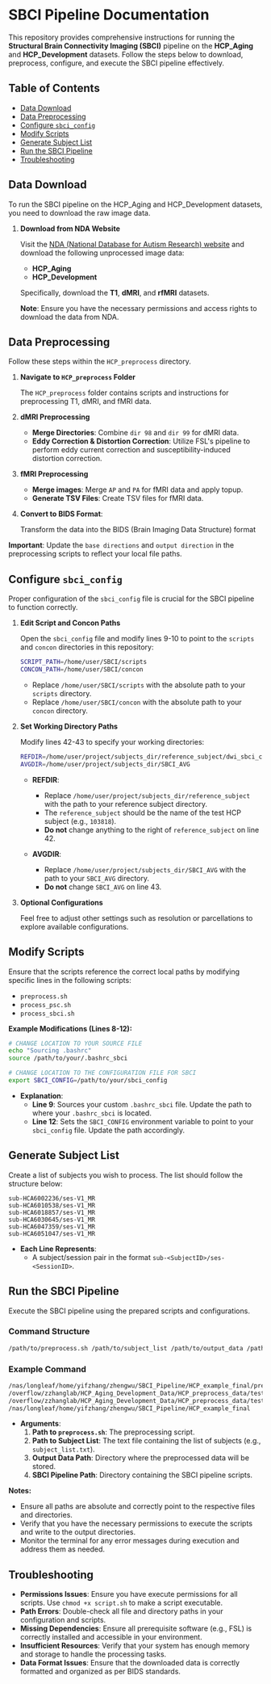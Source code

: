# SBCI Pipeline Documentation

This repository provides comprehensive instructions for running the **Structural Brain Connectivity Imaging (SBCI)** pipeline on the **HCP_Aging** and **HCP_Development** datasets. Follow the steps below to download, preprocess, configure, and execute the SBCI pipeline effectively.

## Table of Contents

- [Data Download](#data-download)
- [Data Preprocessing](#data-preprocessing)
- [Configure `sbci_config`](#configure-sbci_config)
- [Modify Scripts](#modify-scripts)
- [Generate Subject List](#generate-subject-list)
- [Run the SBCI Pipeline](#run-the-sbci-pipeline)
- [Troubleshooting](#troubleshooting)



## Data Download

To run the SBCI pipeline on the HCP_Aging and HCP_Development datasets, you need to download the raw image data.

1. **Download from NDA Website**

   Visit the [NDA (National Database for Autism Research) website](https://nda.nih.gov/) and download the following unprocessed image data:

   - **HCP_Aging**
   - **HCP_Development**

   Specifically, download the **T1**, **dMRI**, and **rfMRI** datasets.

   **Note**: Ensure you have the necessary permissions and access rights to download the data from NDA.

## Data Preprocessing

Follow these steps within the `HCP_preprocess` directory.

1. **Navigate to `HCP_preprocess` Folder**

   The `HCP_preprocess` folder contains scripts and instructions for preprocessing T1, dMRI, and fMRI data.

2. **dMRI Preprocessing**

   - **Merge Directories**: Combine `dir 98` and `dir 99` for dMRI data.
   - **Eddy Correction & Distortion Correction**: Utilize FSL's pipeline to perform eddy current correction and susceptibility-induced distortion correction.

3. **fMRI Preprocessing**
   - **Merge  images**: Merge `AP` and `PA` for fMRI data and apply topup.
   - **Generate TSV Files**: Create TSV files for fMRI data.
4. **Convert to BIDS Format**:
   
   Transform the  data into the BIDS (Brain Imaging Data Structure) format

**Important**: Update the `base directions` and `output direction` in the preprocessing scripts to reflect your local file paths.

## Configure `sbci_config`

Proper configuration of the `sbci_config` file is crucial for the SBCI pipeline to function correctly.

1. **Edit Script and Concon Paths**

   Open the `sbci_config` file and modify lines 9-10 to point to the `scripts` and `concon` directories in this repository:

   ```bash
   SCRIPT_PATH=/home/user/SBCI/scripts
   CONCON_PATH=/home/user/SBCI/concon
   ```

   - Replace `/home/user/SBCI/scripts` with the absolute path to your `scripts` directory.
   - Replace `/home/user/SBCI/concon` with the absolute path to your `concon` directory.

2. **Set Working Directory Paths**

   Modify lines 42-43 to specify your working directories:

   ```bash
   REFDIR=/home/user/project/subjects_dir/reference_subject/dwi_sbci_connectome/structure/fsaverage
   AVGDIR=/home/user/project/subjects_dir/SBCI_AVG
   ```

   - **REFDIR**:
     - Replace `/home/user/project/subjects_dir/reference_subject` with the path to your reference subject directory.
     - The `reference_subject` should be the name of the test HCP subject (e.g., `103818`).
     - **Do not** change anything to the right of `reference_subject` on line 42.

   - **AVGDIR**:
     - Replace `/home/user/project/subjects_dir/SBCI_AVG` with the path to your `SBCI_AVG` directory.
     - **Do not** change `SBCI_AVG` on line 43.

3. **Optional Configurations**

   Feel free to adjust other settings such as resolution or parcellations to explore available configurations.

## Modify Scripts

Ensure that the scripts reference the correct local paths by modifying specific lines in the following scripts:

- `preprocess.sh`
- `process_psc.sh`
- `process_sbci.sh`

**Example Modifications (Lines 8-12):**

```bash
# CHANGE LOCATION TO YOUR SOURCE FILE
echo "Sourcing .bashrc"
source /path/to/your/.bashrc_sbci

# CHANGE LOCATION TO THE CONFIGURATION FILE FOR SBCI
export SBCI_CONFIG=/path/to/your/sbci_config
```

- **Explanation**:
  - **Line 9**: Sources your custom `.bashrc_sbci` file. Update the path to where your `.bashrc_sbci` is located.
  - **Line 12**: Sets the `SBCI_CONFIG` environment variable to point to your `sbci_config` file. Update the path accordingly.


## Generate Subject List

Create a list of subjects you wish to process. The list should follow the structure below:

```
sub-HCA6002236/ses-V1_MR
sub-HCA6010538/ses-V1_MR
sub-HCA6018857/ses-V1_MR
sub-HCA6030645/ses-V1_MR
sub-HCA6047359/ses-V1_MR
sub-HCA6051047/ses-V1_MR
```

- **Each Line Represents**:
  - A subject/session pair in the format `sub-<SubjectID>/ses-<SessionID>`.


## Run the SBCI Pipeline

Execute the SBCI pipeline using the prepared scripts and configurations.

### Command Structure

```bash
/path/to/preprocess.sh /path/to/subject_list /path/to/output_data /path/to/SBCI_pipeline
```

### Example Command

```bash
/nas/longleaf/home/yifzhang/zhengwu/SBCI_Pipeline/HCP_example_final/preprocess.sh \
/overflow/zzhanglab/HCP_Aging_Development_Data/HCP_preprocess_data/test_data/subject_list \
/overflow/zzhanglab/HCP_Aging_Development_Data/HCP_preprocess_data/test_data \
/nas/longleaf/home/yifzhang/zhengwu/SBCI_Pipeline/HCP_example_final
```

- **Arguments**:
  1. **Path to `preprocess.sh`**: The preprocessing script.
  2. **Path to Subject List**: The text file containing the list of subjects (e.g., `subject_list.txt`).
  3. **Output Data Path**: Directory where the preprocessed data will be stored.
  4. **SBCI Pipeline Path**: Directory containing the SBCI pipeline scripts.



**Notes:**

- Ensure all paths are absolute and correctly point to the respective files and directories.
- Verify that you have the necessary permissions to execute the scripts and write to the output directories.
- Monitor the terminal for any error messages during execution and address them as needed.

## Troubleshooting

- **Permissions Issues**: Ensure you have execute permissions for all scripts. Use `chmod +x script.sh` to make a script executable.
- **Path Errors**: Double-check all file and directory paths in your configuration and scripts.
- **Missing Dependencies**: Ensure all prerequisite software (e.g., FSL) is correctly installed and accessible in your environment.
- **Insufficient Resources**: Verify that your system has enough memory and storage to handle the processing tasks.
- **Data Format Issues**: Ensure that the downloaded data is correctly formatted and organized as per BIDS standards.

